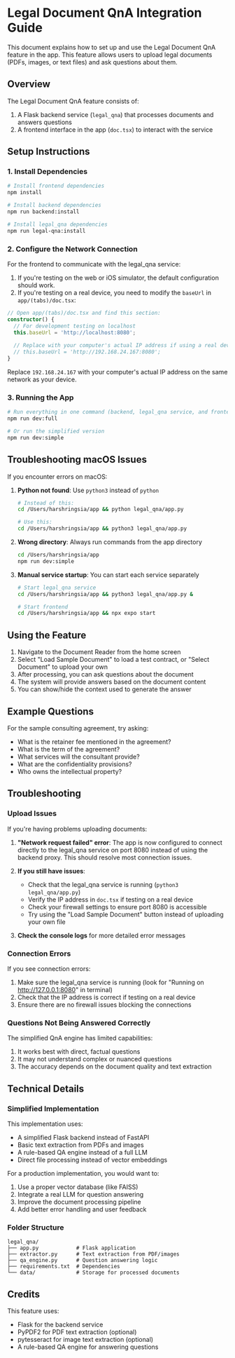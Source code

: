 # Legal Document QnA Integration Guide

This document explains how to set up and use the Legal Document QnA feature in the app. This feature allows users to upload legal documents (PDFs, images, or text files) and ask questions about them.

## Overview

The Legal Document QnA feature consists of:

1. A Flask backend service (`legal_qna`) that processes documents and answers questions
2. A frontend interface in the app (`doc.tsx`) to interact with the service

## Setup Instructions

### 1. Install Dependencies

```bash
# Install frontend dependencies
npm install

# Install backend dependencies
npm run backend:install

# Install legal_qna dependencies
npm run legal-qna:install
```

### 2. Configure the Network Connection

For the frontend to communicate with the legal_qna service:

1. If you're testing on the web or iOS simulator, the default configuration should work.
2. If you're testing on a real device, you need to modify the `baseUrl` in `app/(tabs)/doc.tsx`:

```typescript
// Open app/(tabs)/doc.tsx and find this section:
constructor() {
  // For development testing on localhost
  this.baseUrl = 'http://localhost:8080';
  
  // Replace with your computer's actual IP address if using a real device
  // this.baseUrl = 'http://192.168.24.167:8080';
}
```

Replace `192.168.24.167` with your computer's actual IP address on the same network as your device.

### 3. Running the App

```bash
# Run everything in one command (backend, legal_qna service, and frontend)
npm run dev:full

# Or run the simplified version
npm run dev:simple
```

## Troubleshooting macOS Issues

If you encounter errors on macOS:

1. **Python not found**: Use `python3` instead of `python`
   ```bash
   # Instead of this:
   cd /Users/harshringsia/app && python legal_qna/app.py
   
   # Use this:
   cd /Users/harshringsia/app && python3 legal_qna/app.py
   ```

2. **Wrong directory**: Always run commands from the app directory
   ```bash
   cd /Users/harshringsia/app
   npm run dev:simple
   ```

3. **Manual service startup**: You can start each service separately
   ```bash
   # Start legal_qna service
   cd /Users/harshringsia/app && python3 legal_qna/app.py &
   
   # Start frontend
   cd /Users/harshringsia/app && npx expo start
   ```

## Using the Feature

1. Navigate to the Document Reader from the home screen
2. Select "Load Sample Document" to load a test contract, or "Select Document" to upload your own
3. After processing, you can ask questions about the document
4. The system will provide answers based on the document content
5. You can show/hide the context used to generate the answer

## Example Questions

For the sample consulting agreement, try asking:
- What is the retainer fee mentioned in the agreement?
- What is the term of the agreement?
- What services will the consultant provide?
- What are the confidentiality provisions?
- Who owns the intellectual property?

## Troubleshooting

### Upload Issues

If you're having problems uploading documents:

1. **"Network request failed" error**: The app is now configured to connect directly to the legal_qna service on port 8080 instead of using the backend proxy. This should resolve most connection issues.

2. **If you still have issues**:
   - Check that the legal_qna service is running (`python3 legal_qna/app.py`)
   - Verify the IP address in `doc.tsx` if testing on a real device
   - Check your firewall settings to ensure port 8080 is accessible
   - Try using the "Load Sample Document" button instead of uploading your own file

3. **Check the console logs** for more detailed error messages

### Connection Errors

If you see connection errors:

1. Make sure the legal_qna service is running (look for "Running on http://127.0.0.1:8080" in terminal)
2. Check that the IP address is correct if testing on a real device
3. Ensure there are no firewall issues blocking the connections

### Questions Not Being Answered Correctly

The simplified QnA engine has limited capabilities:

1. It works best with direct, factual questions
2. It may not understand complex or nuanced questions
3. The accuracy depends on the document quality and text extraction

## Technical Details

### Simplified Implementation

This implementation uses:

- A simplified Flask backend instead of FastAPI
- Basic text extraction from PDFs and images
- A rule-based QA engine instead of a full LLM
- Direct file processing instead of vector embeddings

For a production implementation, you would want to:

1. Use a proper vector database (like FAISS)
2. Integrate a real LLM for question answering
3. Improve the document processing pipeline
4. Add better error handling and user feedback

### Folder Structure

```
legal_qna/
├── app.py            # Flask application
├── extractor.py      # Text extraction from PDF/images
├── qa_engine.py      # Question answering logic
├── requirements.txt  # Dependencies
└── data/             # Storage for processed documents
```

## Credits

This feature uses:
- Flask for the backend service
- PyPDF2 for PDF text extraction (optional)
- pytesseract for image text extraction (optional)
- A rule-based QA engine for answering questions 